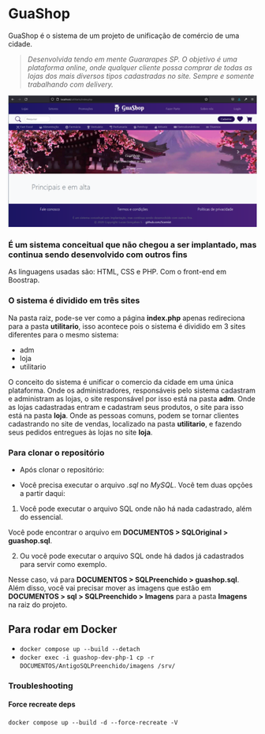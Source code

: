 # GuaShop
GuaShop é o sistema de um projeto de unificação de comércio de uma cidade.

> _Desenvolvida tendo em mente Guararapes SP.
> O objetivo é uma plataforma online, onde qualquer cliente possa comprar de todas as lojas dos mais diversos tipos cadastradas no site.
> Sempre e somente trabalhando com delivery._

![](DOCUMENTOS/Screenshoots/utilitario-desktop-index.png)

### É um sistema conceitual que não chegou a ser implantado, mas continua sendo desenvolvido com outros fins
    
As linguagens usadas são: HTML, CSS e PHP.
Com o front-end em Boostrap.

### O sistema é dividido em três sites

Na pasta raiz, pode-se ver como a página __index.php__ apenas redireciona para a pasta __utilitario__, isso acontece pois o sistema é dividido em 3 sites diferentes para o mesmo sistema:

* adm
* loja
* utilitario

O conceito do sistema é unificar o comercio da cidade em uma única plataforma.
Onde os administradores, responsáveis pelo sistema cadastram e administram as lojas, o site responsável por isso está na pasta __adm__.
Onde as lojas cadastradas entram e cadastram seus produtos, o site para isso está na pasta __loja__.
Onde as pessoas comuns, podem se tornar clientes cadastrando no site de vendas, localizado na pasta __utilitario__, e fazendo seus pedidos entregues às lojas no site __loja__.

### Para clonar o repositório

* Após clonar o repositório:

* Você precisa executar o arquivo _.sql_ no _MySQL_.
Você tem duas opções a partir daqui:

1. Você pode executar o arquivo SQL onde não há nada cadastrado, além do essencial.

Você pode encontrar o arquivo em __DOCUMENTOS > SQLOriginal > guashop.sql__.

2. Ou você pode executar o arquivo SQL onde há dados já cadastrados para servir como exemplo.

Nesse caso, vá para __DOCUMENTOS > SQLPreenchido > guashop.sql__.
Além disso, você vai precisar mover as imagens que estão em __DOCUMENTOS > sql > SQLPreenchido > Imagens__ para a pasta __Imagens__ na raiz do projeto.

## Para rodar em Docker

- `docker compose up --build --detach`
- `docker exec -i guashop-dev-php-1 cp -r DOCUMENTOS/AntigoSQLPreenchido/imagens /srv/`

### Troubleshooting

#### Force recreate deps

`docker compose up --build -d --force-recreate -V`